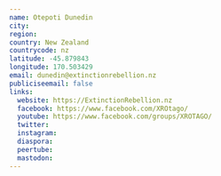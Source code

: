 ```yaml
---
name: Otepoti Dunedin
city:
region:
country: New Zealand
countrycode: nz
latitude: -45.879843
longitude: 170.503429
email: dunedin@extinctionrebellion.nz
publiciseemail: false
links:
  website: https://ExtinctionRebellion.nz
  facebook: https://www.facebook.com/XROtago/
  youtube: https://www.facebook.com/groups/XROTAGO/
  twitter:
  instagram:
  diaspora:
  peertube:
  mastodon:
---
```

